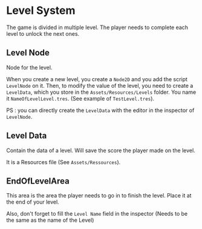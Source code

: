 # Level System

The game is divided in multiple level. The player needs to complete each level to unlock the next ones.

## Level Node

Node for the level. 

When you create a new level, you create a `Node2D` and you add the script `LevelNode` on it.
Then, to modify the value of the level, you need to create a `LevelData`, which you store in the `Assets/Resources/Levels` folder. You name it `NameOfLevelLevel.tres`. (See example of `TestLevel.tres`).

PS : you can directly create the `LevelData` with the editor in the inspector of `LevelNode`.

## Level Data

Contain the data of a level. Will save the score the player made on the level.

It is a Resources file (See `Assets/Ressources`).

## EndOfLevelArea

This area is the area the player needs to go in to finish the level. Place it at the end of your level.

Also, don't forget to fill the `Level Name` field in the inspector (Needs to be the same as the name of the Level)

